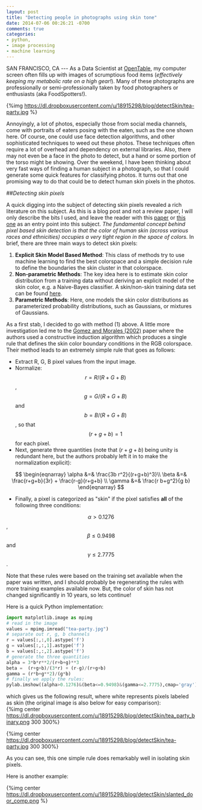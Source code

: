```yaml
---
layout: post
title: "Detecting people in photographs using skin tone"
date: 2014-07-06 00:26:21 -0700
comments: true
categories: 
- python,
- image processing
- machine learning
---
```


 SAN FRANCISCO, CA --- As a Data Scientist at [OpenTable](http://opentable.com), my computer screen often fills up with images of scrumptious food items (_effectively keeping my metabolic rate on  a high gear!_). Many of these photographs are professionally or semi-professionally taken by food photographers or enthusiasts (aka FoodSpotters!).   <!--more--> 
 
  {%img  https://dl.dropboxusercontent.com/u/18915298/blog/detectSkin/tea-party.jpg %} 
  
 Annoyingly, a lot of photos, especially those from social media channels,  come with portraits of eaters posing with the eaten, such as the one shown here.   Of course, one could use face detection algorithms, and other sophisticated techniques to weed out these photos. These techniques often require a lot of overhead and dependency on external libraries. Also, there may not even be a face in the photo to detect, but a hand or some portion of the torso might be showing. Over the weekend, I have been thinking about very fast ways of finding a human subject in a photograph, so that I could generate some quick features for classifying photos. It turns out that one promising way to do that could be to detect human skin pixels in the photos. 
 
##_Detecting skin pixels_

A quick digging into the subject of detecting skin pixels revealed a rich literature on this subject. As this is a blog post and not a review paper, I will only describe the bits I used, and leave the reader with this [paper](http://academic.aua.am/Skhachat/Public/Papers%20on%20Face%20Detection/Survey%20on%20Skin%20Color%20Techniques.pdf) or [this one](http://pdf.aminer.org/000/367/151/image_chromatic_adaptation_using_anns_for_skin_color_adaptation.pdf) as an entry point into this subject. _The fundamental concept behind pixel based skin detection is that the color of human skin (across various races and ethnicities) occupies a very tight region in the space of colors._  In brief, there are three main ways to detect skin pixels: 

  
1.  **Explicit Skin Model Based Method**:  This class of methods try to use machine learning to find the best colorspace and a simple decision rule to define the boundaries the skin cluster in that colorspace. 
2. __Non-parametric Methods__:  The key idea here is to estimate skin color distribution from a training data without deriving an explicit model of the skin color, e.g. a Naive-Bayes classifier. A skin/non-skin training data set can be found [here](https://archive.ics.uci.edu/ml/datasets/Skin+Segmentation).
3.  __Parametric Methods__:  Here, one models the skin color distributions as parameterized probability distributions, such as Gaussians, or mixtures of Gaussians.

As a first stab, I decided to go with method (1) above. A little more investigation led me to the  [Gomez and Morales (2002)](http://www.cse.unsw.edu.au/~tatjana/ICMLWS02/MLCV/Morales.pdf) paper where the authors used a constructive induction algorithm which produces a single rule that defines the skin color boundary conditions in the RGB colorspace. Their method leads to an  extremely simple rule that goes as follows: 

* Extract R, G, B pixel values from the input image. 
* Normalize:  $$r=R/(R+G+B)$$,   $$g=G/(R+G+B)$$ and $$b=B/(R+G+B)$$, so that $$(r+g+b) = 1$$ for each pixel.
* Next, generate three quantities (note that $(r+g+b)$ being unity is redundant here, but the authors probably left it in to make the normalization explicit): 

$$  
\begin{eqnarray}
	\alpha &=& \frac{3b r^2}{(r+g+b)^3}\\
	\beta &=& \frac{r+g+b}{3r} + \frac{r-g}{r+g+b}	\\
	\gamma &=& \frac{r b+g^2}{g b}
\end{eqnarray}
$$

* Finally, a pixel is categorized as "skin" if the pixel satisfies **all** of the following three conditions: 

$$ \alpha>0.1276$$, $$\beta \le 0.9498$$ and  $$\gamma \le 2.7775 $$.

Note that these rules were based on the training set available when the paper was written, and I should probably be regenerating the rules with more training examples available now. But, the color of skin has not changed significantly in 10 years, so lets continue! 

Here is a quick Python implementation:

```python
import matplotlib.image as mpimg
# read in the image
values = mpimg.imread("tea-party.jpg")
# separate out r, g, b channels
r = values[:,:,0].astype('f')
g = values[:,:,1].astype('f')
b = values[:,:,2].astype('f')
# generate the three quantities 
alpha = 3*b*r**2/(r+b+g)**3
beta =  (r+g+b)/(3*r) + (r-g)/(r+g+b)
gamma = (r*b+g**2)/(g*b)
# finally we apply the rules:
pylab.imshow((alpha>0.1276)&(beta<=0.9498)&(gamma<=2.7775),cmap='gray')
```
which gives us the following result, where white represents pixels labeled as skin (the original image is also below for easy comparison):  
{%img center  https://dl.dropboxusercontent.com/u/18915298/blog/detectSkin/tea_party_binary.png 300 300%}
	
{%img center https://dl.dropboxusercontent.com/u/18915298/blog/detectSkin/tea-party.jpg 300 300%}

As  you can see, this one simple rule does remarkably well in isolating skin pixels. 

Here is another example:

{%img center https://dl.dropboxusercontent.com/u/18915298/blog/detectSkin/slanted_door_comp.png %}

